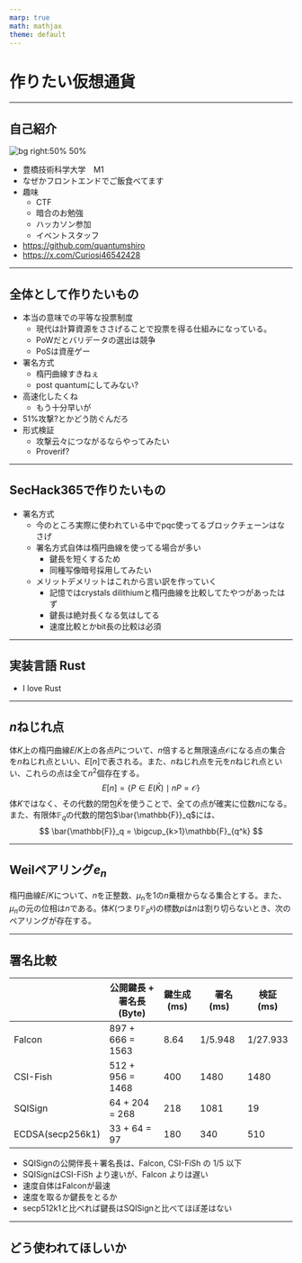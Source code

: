 ```yaml
---
marp: true
math: mathjax
theme: default
---
```


# 作りたい仮想通貨

---
<!-- paginate: true -->
## 自己紹介
![bg right:50% 50%](https://avatars.githubusercontent.com/u/75029815?v=4)
- 豊橋技術科学大学　M1
- なぜかフロントエンドでご飯食べてます
- 趣味
    - CTF
    - 暗合のお勉強
    - ハッカソン参加
    - イベントスタッフ
- https://github.com/quantumshiro
- https://x.com/Curiosi46542428

---

## 全体として作りたいもの
- 本当の意味での平等な投票制度
    - 現代は計算資源をささげることで投票を得る仕組みになっている。
    - PoWだとバリデータの選出は競争
    - PoSは資産ゲー
- 署名方式
    - 楕円曲線すきねぇ
    - post quantumにしてみない?
- 高速化したくね
    - もう十分早いが
- 51%攻撃?とかどう防ぐんだろ
- 形式検証
    - 攻撃云々につながるならやってみたい
    - Proverif?
---

## SecHack365で作りたいもの
- 署名方式
    - 今のところ実際に使われている中でpqc使ってるブロックチェーンはなさげ
    - 署名方式自体は楕円曲線を使ってる場合が多い
        - 鍵長を短くするため
        - 同種写像暗号採用してみたい
    - メリットデメリットはこれから言い訳を作っていく
        - 記憶ではcrystals dilithiumと楕円曲線を比較してたやつがあったはず
        - 鍵長は絶対長くなる気はしてる
        - 速度比較とかbit長の比較は必須
---
## 実装言語 Rust
- I love Rust

---

## $n$ねじれ点
体$K$上の楕円曲線$E/K$上の各点$P$について、$n$倍すると無限遠点$\mathcal{O}$になる点の集合を$n$ねじれ点といい、$E[n]$で表される。また、$n$ねじれ点を元を$n$ねじれ点といい、これらの点は全て$n^2$個存在する。
$$
    E[n] = \lbrace P \in E(\bar{K}) \mid nP = \mathcal{O} \rbrace
$$
体$K$ではなく、その代数的閉包$\bar{K}$を使うことで、全ての点が確実に位数$n$になる。また、有限体$\mathbb{F}_q$の代数的閉包$\bar{\mathbb{F}}_q$には、
$$
    \bar{\mathbb{F}}_q = \bigcup_{k>1}\mathbb{F}_{q^k}
$$

---
## Weilペアリング$e_n$
楕円曲線$E/K$について、$n$を正整数、$\mu_n$を$1$の$n$乗根からなる集合とする。また、$\mu_n$の元の位相は$n$である。体$K$(つまり$\mathbb{F}_{p^k}$)の標数$p$は$n$は割り切らないとき、次のペアリングが存在する。

---
## 署名比較
|  | 公開鍵長 + 署名長 (Byte) | 鍵生成 (ms) |　署名 (ms) | 検証 (ms) |
| ---- | ---- | ---- | ---- | ---- |
| Falcon | 897 + 666 = 1563 | 8.64 | 1/5.948 | 1/27.933 | 
| CSI-Fish | 512 + 956 = 1468 | 400 | 1480 | 1480 |
| SQISign | 64 + 204 = 268 | 218 | 1081 | 19 |
| ECDSA(secp256k1) | 33 + 64 = 97 | 180 | 340 | 510 |
- SQISignの公開伴長＋署名長は、Falcon, CSI-FiSh の 1/5 以下
- SQISignはCSI-FiSh より速いが、Falcon よりは遅い
- 速度自体はFalconが最速
- 速度を取るか鍵長をとるか
- secp512k1と比べれば鍵長はSQISignと比べてほぼ差はない
---
## どう使われてほしいか
